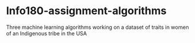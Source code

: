 # Info180-assignment-algorithms
Three machine learning algorithms working on a dataset of traits in women of an Indigenous tribe in the USA
